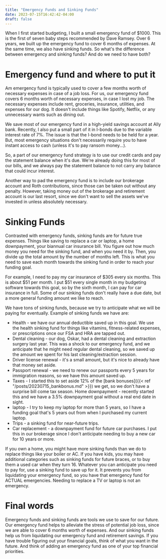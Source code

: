 ```yaml
---
title: "Emergency Funds and Sinking Funds"
date: 2023-07-15T16:42:42-04:00
draft: false
---
```


When I first started budgeting, I built a small emergency fund of $1000. This is the first of seven baby steps recommended by Dave Ramsey. Over 6 years, we built up the emergency fund to cover 6 months of expenses. At the same time, we also have sinking funds. So what's the difference between emergency and sinking funds? And do we need to have both?

# Emergency fund and where to put it
Am emergency fund is typically used to cover a few months worth of necessary expenses in case of a job loss. For us, our emergency fund covers 6 months worth of necessary expenses, in case I lost my job. The necessary expenses include rent, groceries, insurance, utilities, and expenses for our dog. It doesn't include things like Spotify, Netflix, or any unnecessary wants such as dining out. 

We save most of our emergency fund in a high-yield savings account at Ally bank. Recently, I also put a small part of it in I-bonds due to the variable interest rate of 7%. The issue is that the I-bond needs to be held for a year. But, most emergency situations don't necessarily require you to have instant access to cash (unless it's to pay ransom money...). 

So, a part of our emergency fund strategy is to use our credit cards and pay the statement balance when it's due. We're already doing this for most of our bills, and we always pay the statement balance to not carry any balance that could incur interest. 

Another way to pad the emergency fund is to include our brokerage account and Roth contributions, since those can be taken out without any penalty. However, taking money out of the brokerage and retirement account is our last resort, since we don't want to sell the assets we've invested in unless absolutely necessary.

# Sinking Funds
Contrasted with emergency funds, sinking funds are for future true expenses. Things like saving to replace a car or laptop, a home downpayment, your biannual car insurance bill. You figure out how much money you need for the sinking fund, and when you need it by. Then, you divide up the total amount by the number of months left. This is what you need to save each month towards the sinking fund in order to reach your funding goal.

For example, I need to pay my car insurance of $305 every six months. This is about $51 per month. I put $51 every single month in my budgeting software towards this goal, so by the sixth month, I can pay for car insurance in full. Some of our sinking funds don't really have a due date, but a more general funding amount we like to reach.

We have tons of sinking funds, because we try to anticipate what we will be paying for eventually. Example of sinking funds we have are:

* Health - we have our annual deductible saved up in this goal. We use the health sinking fund for things like vitamins, fitness-related expenses, or prescriptions once our FSA and HRA are tapped out.
* Dental cleaning - our dog, Oskar, had a dental cleaning and extraction surgery last year. This was a shock to our emergency fund, and we anticipate that he might need regular dental cleaning, so we saved up the amount we spent for his last cleaning/extraction session.
* Driver license renewal - it's a small amount, but it's nice to already have that money set aside.
* Passport renewal - we need to renew our passports every 5 years for immigration reasons, so we have this amount saved up.
* Taxes - I started this to set aside 12% of the [bank bonuses]({{< ref "/posts/20230715_bankbonus.md" >}}) we get, so we don't have a surprise bill come tax season.
Home downpayment - recently started this and we have a 3.5% downpayment goal without a real end date in sight. 
* laptop - I try to keep my laptop for more than 5 years, so I have a funding goal that's 5 years out from when I purchased my current laptop.
* Trips - a sinking fund for near-future trips.
* Car replacement - a downpayment fund for future car purchases. I put this in our brokerage since I don't anticipate needing to buy a new car for 10 years or more.

If you own a home, you might have more sinking funds than we do to replace things like your boiler or AC. If you have kids, you may have additional categories such as sinking funds for future braces, or to buy them a used car when they turn 16. Whatever you can anticipate you need to pay for, use a sinking fund to save up for it. It prevents you from liquidating your emergency fund, so you have that emergency fund for ACTUAL emergencies. Needing to replace a TV or laptop is not an emergency. 

# Final words
Emergency funds and sinking funds are tools we use to save for our future. Our emergency fund helps to alleviate the stress of potential job loss, since we are able to cover 6 months worth of expenses. And our sinking funds help us from liquidating our emergency fund and retirement savings. If you have trouble figuring out your financial goals, think of what you want in the future. And think of adding an emergency fund as one of your top financial priorities. 

